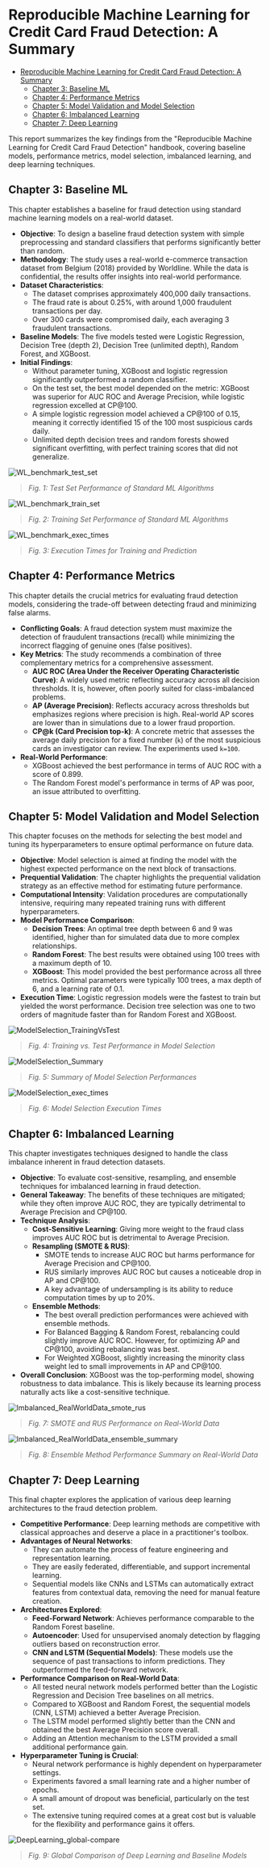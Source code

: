 # Reproducible Machine Learning for Credit Card Fraud Detection: A Summary

<!--toc:start-->

- [Reproducible Machine Learning for Credit Card Fraud Detection: A Summary](#reproducible-machine-learning-for-credit-card-fraud-detection-a-summary)
  - [Chapter 3: Baseline ML](#chapter-3-baseline-ml)
  - [Chapter 4: Performance Metrics](#chapter-4-performance-metrics)
  - [Chapter 5: Model Validation and Model Selection](#chapter-5-model-validation-and-model-selection)
  - [Chapter 6: Imbalanced Learning](#chapter-6-imbalanced-learning)
  - [Chapter 7: Deep Learning](#chapter-7-deep-learning)
  <!--toc:end-->

This report summarizes the key findings from the "Reproducible Machine
Learning for Credit Card Fraud Detection" handbook, covering baseline models,
performance metrics, model selection, imbalanced learning, and deep
learning techniques.

## Chapter 3: Baseline ML

This chapter establishes a baseline for fraud detection using standard
machine learning models on a real-world dataset.

- **Objective**: To design a baseline fraud detection system with simple
  preprocessing and standard classifiers that performs significantly better
  than random.
- **Methodology**: The study uses a real-world e-commerce transaction
  dataset from Belgium (2018) provided by Worldline. While the data is
  confidential, the results offer insights into real-world performance.
- **Dataset Characteristics**:
  - The dataset comprises approximately 400,000 daily transactions.
  - The fraud rate is about 0.25%, with around 1,000 fraudulent
    transactions per day.
  - Over 300 cards were compromised daily, each averaging 3 fraudulent
    transactions.
- **Baseline Models**: The five models tested were Logistic Regression,
  Decision Tree (depth 2), Decision Tree (unlimited depth), Random Forest,
  and XGBoost.
- **Initial Findings**:
  - Without parameter tuning, XGBoost and logistic regression
    significantly outperformed a random classifier.
  - On the test set, the best model depended on the metric: XGBoost was
    superior for AUC ROC and Average Precision, while logistic regression
    excelled at CP@100.
  - A simple logistic regression model achieved a CP@100 of 0.15, meaning
    it correctly identified 15 of the 100 most suspicious cards daily.
  - Unlimited depth decision trees and random forests showed significant
    overfitting, with perfect training scores that did not generalize.

![WL_benchmark_test_set](./images/WL_benchmark_test_set.png)

> _Fig. 1: Test Set Performance of Standard ML Algorithms_

![WL_benchmark_train_set](./images/WL_benchmark_train_set.png)

> _Fig. 2: Training Set Performance of Standard ML Algorithms_

![WL_benchmark_exec_times](./images/WL_benchmark_exec_times.png)

> _Fig. 3: Execution Times for Training and Prediction_

## Chapter 4: Performance Metrics

This chapter details the crucial metrics for evaluating fraud detection
models, considering the trade-off between detecting fraud and minimizing
false alarms.

- **Conflicting Goals**: A fraud detection system must maximize the
  detection of fraudulent transactions (recall) while minimizing the
  incorrect flagging of genuine ones (false positives).
- **Key Metrics**: The study recommends a combination of three complementary
  metrics for a comprehensive assessment.
  - **AUC ROC (Area Under the Receiver Operating Characteristic Curve)**:
    A widely used metric reflecting accuracy across all decision
    thresholds. It is, however, often poorly suited for class-imbalanced
    problems.
  - **AP (Average Precision)**: Reflects accuracy across thresholds but
    emphasizes regions where precision is high. Real-world AP scores are
    lower than in simulations due to a lower fraud proportion.
  - **CP@k (Card Precision top-k)**: A concrete metric that assesses the
    average daily precision for a fixed number (`k`) of the most
    suspicious cards an investigator can review. The experiments used `k=100`.
- **Real-World Performance**:
  - XGBoost achieved the best performance in terms of AUC ROC with a score
    of 0.899.
  - The Random Forest model's performance in terms of AP was poor, an
    issue attributed to overfitting.

## Chapter 5: Model Validation and Model Selection

This chapter focuses on the methods for selecting the best model and tuning
its hyperparameters to ensure optimal performance on future data.

- **Objective**: Model selection is aimed at finding the model with the
  highest expected performance on the next block of transactions.
- **Prequential Validation**: The chapter highlights the prequential
  validation strategy as an effective method for estimating future
  performance.
- **Computational Intensity**: Validation procedures are computationally
  intensive, requiring many repeated training runs with different
  hyperparameters.
- **Model Performance Comparison**:
  - **Decision Trees**: An optimal tree depth between 6 and 9 was
    identified, higher than for simulated data due to more complex
    relationships.
  - **Random Forest**: The best results were obtained using 100 trees with
    a maximum depth of 10.
  - **XGBoost**: This model provided the best performance across all three
    metrics. Optimal parameters were typically 100 trees, a max depth of
    6, and a learning rate of 0.1.
- **Execution Time**: Logistic regression models were the fastest to train
  but yielded the worst performance. Decision tree selection was one to two
  orders of magnitude faster than for Random Forest and XGBoost.

![ModelSelection_TrainingVsTest](./images/ModelSelection_TrainingVsTest.png)

> _Fig. 4: Training vs. Test Performance in Model Selection_

![ModelSelection_Summary](./images/ModelSelection_Summary.png)

> _Fig. 5: Summary of Model Selection Performances_

![ModelSelection_exec_times](./images/ModelSelection_exec_times.png)

> _Fig. 6: Model Selection Execution Times_

## Chapter 6: Imbalanced Learning

This chapter investigates techniques designed to handle the class imbalance
inherent in fraud detection datasets.

- **Objective**: To evaluate cost-sensitive, resampling, and ensemble
  techniques for imbalanced learning in fraud detection.
- **General Takeaway**: The benefits of these techniques are mitigated;
  while they often improve AUC ROC, they are typically detrimental to
  Average Precision and CP@100.
- **Technique Analysis**:
  - **Cost-Sensitive Learning**: Giving more weight to the fraud class
    improves AUC ROC but is detrimental to Average Precision.
  - **Resampling (SMOTE & RUS)**:
    - SMOTE tends to increase AUC ROC but harms performance for Average
      Precision and CP@100.
    - RUS similarly improves AUC ROC but causes a noticeable drop in AP
      and CP@100.
    - A key advantage of undersampling is its ability to reduce
      computation times by up to 20%.
  - **Ensemble Methods**:
    - The best overall prediction performances were achieved with
      ensemble methods.
    - For Balanced Bagging & Random Forest, rebalancing could slightly
      improve AUC ROC. However, for optimizing AP and CP@100, avoiding
      rebalancing was best.
    - For Weighted XGBoost, slightly increasing the minority class weight
      led to small improvements in AP and CP@100.
- **Overall Conclusion**: XGBoost was the top-performing model, showing
  robustness to data imbalance. This is likely because its learning process
  naturally acts like a cost-sensitive technique.

![Imbalanced_RealWorldData_smote_rus](./images/Imbalanced_RealWorldData_smote_rus.png)

> _Fig. 7: SMOTE and RUS Performance on Real-World Data_

![Imbalanced_RealWorldData_ensemble_summary](./images/Imbalanced_RealWorldData_ensemble_summary.png)

> _Fig. 8: Ensemble Method Performance Summary on Real-World Data_

## Chapter 7: Deep Learning

This final chapter explores the application of various deep learning
architectures to the fraud detection problem.

- **Competitive Performance**: Deep learning methods are competitive with
  classical approaches and deserve a place in a practitioner's toolbox.
- **Advantages of Neural Networks**:
  - They can automate the process of feature engineering and
    representation learning.
  - They are easily federated, differentiable, and support incremental
    learning.
  - Sequential models like CNNs and LSTMs can automatically extract
    features from contextual data, removing the need for manual feature
    creation.
- **Architectures Explored**:
  - **Feed-Forward Network**: Achieves performance comparable to the Random
    Forest baseline.
  - **Autoencoder**: Used for unsupervised anomaly detection by flagging
    outliers based on reconstruction error.
  - **CNN and LSTM (Sequential Models)**: These models use the sequence of
    past transactions to inform predictions. They outperformed the
    feed-forward network.
- **Performance Comparison on Real-World Data**:
  - All tested neural network models performed better than the Logistic
    Regression and Decision Tree baselines on all metrics.
  - Compared to XGBoost and Random Forest, the sequential models (CNN,
    LSTM) achieved a better Average Precision.
  - The LSTM model performed slightly better than the CNN and obtained the
    best Average Precision score overall.
  - Adding an Attention mechanism to the LSTM provided a small additional
    performance gain.
- **Hyperparameter Tuning is Crucial**:
  - Neural network performance is highly dependent on hyperparameter
    settings.
  - Experiments favored a small learning rate and a higher number of
    epochs.
  - A small amount of dropout was beneficial, particularly on the test set.
  - The extensive tuning required comes at a great cost but is valuable for
    the flexibility and performance gains it offers.

![DeepLearning_global-compare](./images/DeepLearning_global-compare.png)

> _Fig. 9: Global Comparison of Deep Learning and Baseline Models_
